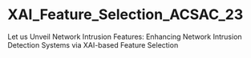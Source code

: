 # XAI_Feature_Selection_ACSAC_23
Let us Unveil Network Intrusion Features: Enhancing Network Intrusion Detection Systems via XAI-based Feature Selection
